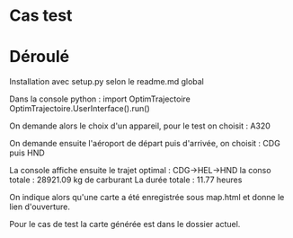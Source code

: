 # Cas test 

# Déroulé 

Installation avec setup.py selon le readme.md global 

Dans la console python : 
    import OptimTrajectoire 
    OptimTrajectoire.UserInterface().run()

On demande alors le choix d'un appareil, pour le test on choisit : A320

On demande ensuite l'aéroport de départ puis d'arrivée, on choisit : CDG puis HND

La console affiche ensuite le trajet optimal : CDG->HEL->HND 
                            la conso totale : 28921.09 kg de carburant 
                            La durée totale : 11.77 heures

On indique alors qu'une carte a été enregistrée sous map.html et donne le lien d'ouverture. 

Pour le cas de test la carte générée est dans le dossier actuel.